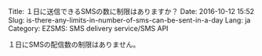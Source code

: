 Title: １日に送信できるSMSの数に制限はありますか？
Date: 2016-10-12 15:52
Slug: is-there-any-limits-in-number-of-sms-can-be-sent-in-a-day
Lang: ja
Category: EZSMS: SMS delivery service/SMS API

１日にSMSの配信数の制限はありません。
